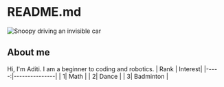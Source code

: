 # README.md
<picture>
 <source media="(prefers-color-scheme: dark)" srcset="[YOUR-DARKMODE-IMAGE](https://www.google.com/url?sa=i&url=https%3A%2F%2Fwww.ucl.ac.uk%2Fnews%2F2023%2Faug%2Fsupermoon-how-illusion-makes-full-moon-appear-bigger-it-really&psig=AOvVaw2Ff1ab3ORhczqUeovfUbvE&ust=1738211474844000&source=images&cd=vfe&opi=89978449&ved=0CBQQjRxqFwoTCODghb-MmosDFQAAAAAdAAAAABAE)">
 <source media="(prefers-color-scheme: light)" srcset="[YOUR-LIGHTMODE-IMAGE](https://www.google.com/url?sa=i&url=https%3A%2F%2Fstock.adobe.com%2Fsearch%3Fk%3Dcartoon%2Bsun&psig=AOvVaw1lZxEDxHEMssGZmTltJrGp&ust=1738211418875000&source=images&cd=vfe&opi=89978449&ved=0CBQQjRxqFwoTCIDkkqKMmosDFQAAAAAdAAAAABAJ)">
 <img alt="Snoopy driving an invisible car" src="[YOUR-DEFAULT-IMAGE](https://www.google.com/url?sa=i&url=https%3A%2F%2Fpeople.com%2Fwhy-snoopy-is-more-popular-than-ever-especially-at-the-holidays-exclusive-8763906&psig=AOvVaw3NZJ_9323sn-p1WCEiSzMd&ust=1738211501865000&source=images&cd=vfe&opi=89978449&ved=0CBQQjRxqFwoTCKjJ1c6MmosDFQAAAAAdAAAAABAE)">
</picture>


## About me
Hi, I'm Aditi. I am a beginner to coding and robotics.
| Rank | Interest|
|-----:|---------------|
|     1|   Math        |
|     2|   Dance       |
|     3|   Badminton   |
